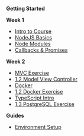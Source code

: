 **Getting Started**

**Week 1**

- [Intro to Course](Notes/Week1/01_intro_to_course)
- [NodeJS Basics](Notes/Week1/01-node-basics.md)
- [Node Modules](Notes/Week1/02-node-modules.md)
- [Callbacks & Promises](Notes/Week1/03-callbacks-promises.md)

**Week 2**

- [MVC Exercise](Notes/Week2/11-mvc.md)
- [1.2 Model View Controller](Notes/Week2/mvc.md)
- [Docker](Notes/Week2/docker.md)
- [1.2 Docker Exercise](Notes/Week2/12-docker.md)
- [TypeScript Intro](Notes/Week2/14-typescript.md)
- [1.3 PostgreSQL Exercise](Notes/Week2/13-postgresql.md)

**Guides**

- [Environment Setup](Guides/environment-setup.md)
<!--
- [Debugging](Guides/debugging.md)

- [TypeSCript Intro](Notes/Week1/04-typescript.md)

**Week 15**

- Review

-->
